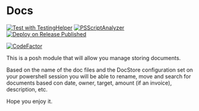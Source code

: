 # Docs
[![Test with TestingHelper](https://github.com/rulasg/Docs/actions/workflows/test_with_TestingHelper.yml/badge.svg)](https://github.com/rulasg/Docs/actions/workflows/test_with_TestingHelper.yml)
[![PSScriptAnalyzer](https://github.com/rulasg/Docs/actions/workflows/PSScriptAnalyzer.yml/badge.svg)](https://github.com/rulasg/Docs/actions/workflows/PSScriptAnalyzer.yml)
[![Deploy on Release Published](https://github.com/rulasg/Docs/actions/workflows/deploy_module_on_release.yml/badge.svg)](https://github.com/rulasg/Docs/actions/workflows/deploy_module_on_release.yml)

[![CodeFactor](https://www.codefactor.io/repository/github/rulasg/docs/badge)](https://www.codefactor.io/repository/github/rulasg/docs)

This is a posh module that will allow you manage storing documents.

Based on the name of the doc files and the DocStore configuration set on your powershell session you will be able to rename, move and search for documents based con date, owner, target, amount (if an invoice), description, etc.

Hope you enjoy it.

